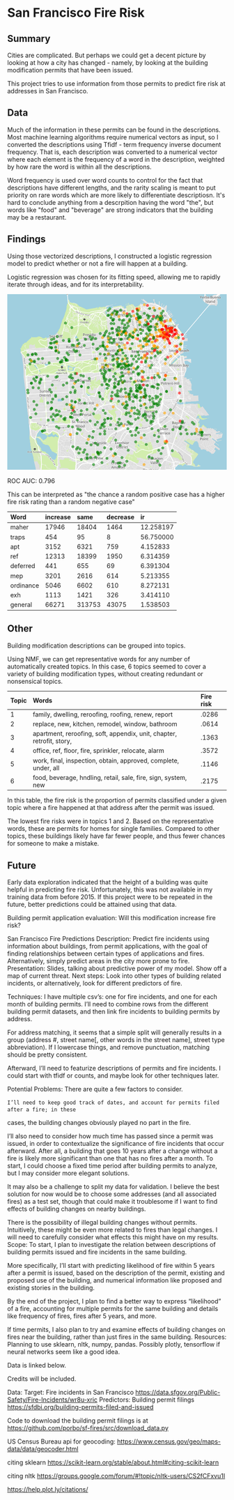 # San Francisco Fire Risk

## Summary
Cities are complicated. But perhaps we could get a decent picture by looking at how a city has changed - namely, by looking at the building modification permits that have been issued.

This project tries to use information from those permits to predict fire risk at addresses in San Francisco. 

## Data
Much of the information in these permits can be found in the descriptions. Most machine learning algorithms require numerical vectors as input, so I converted the descriptions using Tfidf - term frequency inverse document frequency. That is, each description was converted to a numerical vector where each element is the frequency of a word in the description, weighted by how rare the word is within all the descriptions. 

Word frequency is used over word counts to control for the fact that descriptions have different lengths, and the rarity scaling is meant to put priority on rare words which are more likely to differentiate descriptiosn. It's hard to conclude anything from a descrpition having the word "the", but words like "food" and "beverage" are strong indicators that the building may be a restaurant.

## Findings
Using those vectorized descriptions, I constructed a logistic regression model to predict whether or not a fire will happen at a building.

Logistic regression was chosen for its fitting speed, allowing me to rapidly iterate through ideas, and for its interpretability. 

![Predicted fire risk](results/predictions.png)

ROC AUC: 0.796

This can be interpreted as "the chance a random positive case has a higher fire risk rating than a random negative case"

|Word       | 	increase 	|same 	|decrease 	|ir
|:-----------|:--------|:----------|:---------|:-----------
|maher 	|17946 	|18404 	|1464 	|12.258197
|traps 	|454 	|95 	|8 	|56.750000
|apt 	|3152 	|6321 	|759 	|4.152833
|ref 	|12313 	|18399 	|1950 	|6.314359
|deferred 	|441 	|655 	|69 	|6.391304
|mep 	|3201 	|2616 	|614 	|5.213355
|ordinance 	|5046 	|6602 	|610 	|8.272131
|exh 	|1113 	|1421 	|326 	|3.414110
|general 	|66271 	|313753 	|43075 	|1.538503

## Other
Building modification descriptions can be grouped into topics.

Using NMF, we can get representative words for any number of automatically created topics. In this case, 6 topics seemed to cover a variety of building modification types, without creating redundant or nonsensical topics.

|Topic   |  Words                                                                | Fire risk
|:-------|:----------------------------------------------------------------------|:-----------
|1       | family, dwelling, reroofing, roofing, renew, report                   | .0286
|2       | replace, new, kitchen, remodel, window, bathroom                      | .0614
|3       | apartment, reroofing, soft, appendix, unit, chapter, retrofit, story, | .1363
|4       | office, ref, floor, fire, sprinkler, relocate, alarm                  | .3572
|5       | work, final, inspection, obtain, approved, complete, under, all       | .1146
|6       | food, beverage, hndling, retail, sale, fire, sign, system, new        | .2175

In this table, the fire risk is the proportion of permits classified under a given topic where a fire happened at that address after the permit was issued.

The lowest fire risks were in topics 1 and 2. Based on the representative words, these are permits for homes for single families. Compared to other topics, these buildings likely have far fewer people, and thus fewer chances for someone to make a mistake.

## Future
Early data exploration indicated that the height of a building was quite helpful in predicting fire risk. Unfortunately, this was not available in my training data from before 2015. If this project were to be repeated in the future, better predictions could be attained using that data.

Building permit application evaluation:
Will this modification increase fire risk?

San Francisco Fire Predictions
Description:
Predict fire incidents using information about buildings, from permit applications, with the goal of finding relationships between certain types of applications and fires. Alternatively, simply predict areas in the city more prone to fire. 
Presentation: 
 Slides, talking about predictive power of my model. Show off a map of current threat.
Next steps:
Look into other types of building related incidents, or alternatively, look for different predictors of fire.

Techniques:
    I have multiple csv’s: one for fire incidents, and one for each month of building permits. I’ll     need to combine rows from the different building permit datasets, and then link fire 
incidents to building permits by address. 

For address matching, it seems that a simple split will generally results in a group 
(address #, street name[, other words in the street name], street type abbreviation).
 If I lowercase things, and remove punctuation, matching should be pretty consistent.

Afterward, I’ll need to featurize descriptions of permits and fire incidents. I could start with tfidf or counts, and maybe look for other techniques later.

Potential Problems:
    There are quite a few factors to consider. 

    I’ll need to keep good track of dates, and account for permits filed after a fire; in these 
cases, the building changes obviously played no part in the fire. 

I’ll also need to consider how much time has passed since a permit was issued, in order 
to contextualize the significance of fire incidents that occur afterward. After all, a building 
that goes 10 years after a change without a fire is likely more significant than one that has 
no fires after a month. To start, I could choose a fixed time period after building permits to 
analyze, but I may consider more elegant solutions.

It may also be a challenge to split my data for validation. I believe the best solution for 
now would be to choose some addresses (and all associated fires) as a test set, though 
that could make it troublesome if I want to find effects of building changes on nearby buildings.

There is the possibility of illegal building changes without permits. Intuitively, these might be even more related to fires than legal changes. I will need to carefully consider what effects this might have on my results. 
Scope:
    To start, I plan to investigate the relation between descriptions of building permits issued 
and fire incidents in the same building. 

More specifically, I’ll start with predicting likelihood of fire within 5 years after a permit is 
issued, based on the description of the permit, existing and proposed use of the building, and numerical information like proposed and existing stories in the building.

By the end of the project, I plan to find a better way to express “likelihood” of a fire, accounting for multiple permits for the same building and details like frequency of fires, fires after 5 years, and more.

If time permits, I also plan to try and examine effects of building changes on fires near the building, rather than just fires in the same building. 
Resources:
    Planning to use sklearn, nltk, numpy, pandas. Possibly plotly, tensorflow if neural 
networks seem like a good idea.

Data is linked below.

Credits will be included.
    


Data:
Target: Fire incidents in San Francisco
https://data.sfgov.org/Public-Safety/Fire-Incidents/wr8u-xric
    Predictors: Building permit filings
https://sfdbi.org/building-permits-filed-and-issued

Code to download the building permit filings is at https://github.com/porbo/sf-fires/src/download_data.py

US Census Bureau api for geocoding: https://www.census.gov/geo/maps-data/data/geocoder.html

citing sklearn
https://scikit-learn.org/stable/about.html#citing-scikit-learn

citing nltk
https://groups.google.com/forum/#!topic/nltk-users/CS2fCFxvu1I

https://help.plot.ly/citations/
